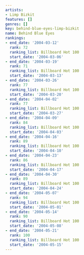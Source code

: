 ```yaml
---
artists:
- Limp Bizkit
features: []
genres: []
key: behind-blue-eyes-limp-bizkit
name: Behind Blue Eyes
rankings:
- end_date: '2004-03-12'
  rank: 72
  ranking_list: Billboard Hot 100
  start_date: '2004-03-06'
- end_date: '2004-03-19'
  rank: 71
  ranking_list: Billboard Hot 100
  start_date: '2004-03-13'
- end_date: '2004-03-26'
  rank: 77
  ranking_list: Billboard Hot 100
  start_date: '2004-03-20'
- end_date: '2004-04-02'
  rank: 77
  ranking_list: Billboard Hot 100
  start_date: '2004-03-27'
- end_date: '2004-04-09'
  rank: 84
  ranking_list: Billboard Hot 100
  start_date: '2004-04-03'
- end_date: '2004-04-16'
  rank: 89
  ranking_list: Billboard Hot 100
  start_date: '2004-04-10'
- end_date: '2004-04-23'
  rank: 86
  ranking_list: Billboard Hot 100
  start_date: '2004-04-17'
- end_date: '2004-04-30'
  rank: 89
  ranking_list: Billboard Hot 100
  start_date: '2004-04-24'
- end_date: '2004-05-07'
  rank: 94
  ranking_list: Billboard Hot 100
  start_date: '2004-05-01'
- end_date: '2004-05-14'
  rank: 90
  ranking_list: Billboard Hot 100
  start_date: '2004-05-08'
- end_date: '2004-05-21'
  rank: 100
  ranking_list: Billboard Hot 100
  start_date: '2004-05-15'
---
```


